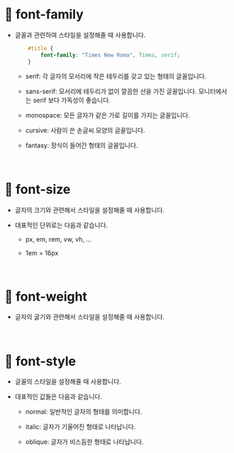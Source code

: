 # 🔔 font-family

- 글꼴과 관련하여 스타일을 설정해줄 때 사용합니다.
    ```css
        #title {
            font-family: "Times New Roma", Times, serif;
        }
    ```
    - serif: 각 글자의 모서리에 작은 테두리를 갖고 있는 형태의 글꼴입니다.

    - sans-serif: 모서리에 테두리가 없이 깔끔한 선을 가진 글꼴입니다. 모니터에서는 serif 보다 가독성이 좋습니다.

    - monospace: 모든 글자가 같은 가로 길이를 가지는 글꼴입니다.

    - cursive: 사람이 쓴 손글씨 모양의 글꼴입니다.

    - fantasy: 장식이 들어간 형태의 글꼴입니다. <br/><br/><br/>

# 🔔 font-size

- 글자의 크기와 관련해서 스타일을 설정해줄 때 사용합니다. 

- 대표적인 단위로는 다음과 같습니다.

    - px, em, rem, vw, vh, ...
    
    - 1em = 16px <br/><br/><br/>


# 🔔 font-weight

- 글자의 굻기와 관련해서 스타일을 설정해줄 때 사용합니다. <br/><br/><br/>


# 🔔 font-style

- 글꼴의 스타일을 설정해줄 때 사용합니다.

- 대표적인 값들은 다음과 같습니다.

    - normal: 일반적인 글자의 형태를 의미합니다.

    - italic: 글자가 기울어진 형태로 나타납니다.

    - oblique: 글자가 비스듬한 형태로 나타납니다.
